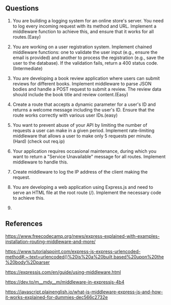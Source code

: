 **Questions**
-

1. You are building a logging system for an online store's server. You need to log every incoming request with its method and URL. Implement a middleware function to achieve this, and ensure that it works for all routes.(Easy)

2. You are working on a user registration system. Implement chained middleware functions: one to validate the user input (e.g., ensure the email is provided) and another to process the registration (e.g., save the user to the database). If the validation fails, return a 400 status code.(Intermediate)

3. You are developing a book review application where users can submit reviews for different books. Implement middleware to parse JSON bodies and handle a POST request to submit a review. The review data should include the book title and review content.(Easy)

4. Create a route that accepts a dynamic parameter for a user's ID and returns a welcome message including the user's ID. Ensure that the route works correctly with various user IDs.(easy)

5. You want to prevent abuse of your API by limiting the number of requests a user can make in a given period. Implement rate-limiting middleware that allows a user to make only 5 requests per minute. (Hard) (check out req.ip)

6. Your application requires occasional maintenance, during which you want to return a "Service Unavailable" message for all routes. Implement middleware to handle this.

7. Create middleware to log the IP address of the client making the request.

8. You are developing a web application using Express.js and need to serve an HTML file at the root route (/). Implement the necessary code to achieve this.

9. 


**References**
-

https://www.freecodecamp.org/news/express-explained-with-examples-installation-routing-middleware-and-more/

https://www.tutorialspoint.com/express-js-express-urlencoded-method#:~:text=urlencoded()%20is%20a%20built,based%20upon%20the%20body%2Dparser

https://expressjs.com/en/guide/using-middleware.html

https://dev.to/m__mdy__m/middleware-in-expressjs-4b4

https://javascript.plainenglish.io/what-is-middleware-express-js-and-how-it-works-explained-for-dummies-dec566c2732e
